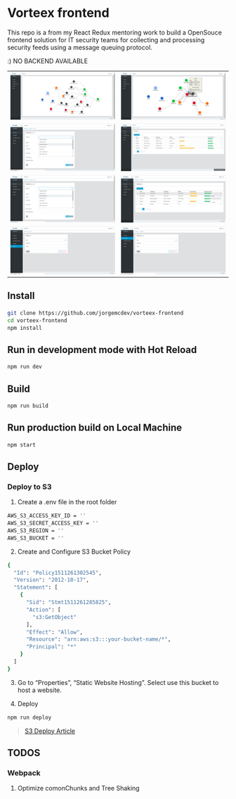 # Vorteex frontend

This repo is a from my React Redux mentoring work to build a OpenSouce frontend solution for IT security teams for collecting and processing security feeds using a message queuing protocol.

:) NO BACKEND AVAILABLE

<table cellpadding="1" cellspacing="1">
<tr>
  <td><img width="350" src="./screenshots/dashboard.png"></td>
  <td><img width="350" src="./screenshots/dashboard2.png"></td>
</tr>

<tr>
  <td><img width="350" src="./screenshots/instances.png"></td>
  <td><img width="350" src="./screenshots/instances_list.png"></td>
</tr>

<tr>
  <td><img width="350" src="./screenshots/instances.png"></td>
  <td><img width="350" src="./screenshots/instances2.png">
  </td>
</tr>

<tr>
  <td><img width="350" src="./screenshots/rooms.png"></td>
  <td><img width="350" src="./screenshots/templates.png"> </td>
</tr>
</table>



## Install

```sh
git clone https://github.com/jorgemcdev/vorteex-frontend
cd vorteex-frontend
npm install
```

## Run in development mode with Hot Reload
```sh
npm run dev
```

## Build
```sh
npm run build
```

## Run production build on Local Machine
```sh
npm start
```

## Deploy

### Deploy to S3
1) Create a .env file in the root folder

```sh
AWS_S3_ACCESS_KEY_ID = ''
AWS_S3_SECRET_ACCESS_KEY = ''
AWS_S3_REGION = ''
AWS_S3_BUCKET = ''
```

2) Create and Configure S3 Bucket Policy
```sh
{
  "Id": "Policy1511261302545",
  "Version": "2012-10-17",
  "Statement": [
    {
      "Sid": "Stmt1511261285825",
      "Action": [
        "s3:GetObject"
      ],
      "Effect": "Allow",
      "Resource": "arn:aws:s3:::your-bucket-name/*",
      "Principal": "*"
    }
  ]
}
```

3) Go to “Properties”, “Static Website Hosting”. Select use this bucket to host a website.


4) Deploy
```sh
npm run deploy
```

> [S3 Deploy Article](https://medium.com/ovrsea/deploy-automatically-a-react-app-on-amazon-s3-iam-within-minutes-da6cb0096d55)

## TODOS

### Webpack
1. Optimize comonChunks and Tree Shaking

